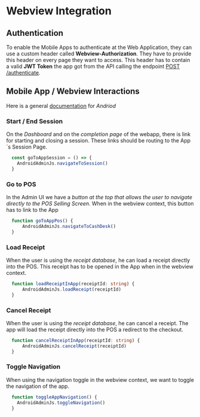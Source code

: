 # Webview Integration

## Authentication

To enable the Mobile Apps to authenticate at the Web Application, they can use a custom header called **Webview-Authorization**. They have to provide this header on every page they want to access. This header has to contain a valid **JWT Token** the app got from the API calling the endpoint [POST /authenticate](https://onlinebon.docs.apiary.io/#reference/authentication/authenticate/exchange-credentials-for-token).


## Mobile App / Webview Interactions

Here is a general [documentation](https://developer.android.com/develop/ui/views/layout/webapps/webview#BindingJavaScript) for *Andriod*


### Start / End Session

On the *Dashboard* and on the *completion page* of the webapp, there is link for starting and closing a session. These links should be routing to the App´s Session Page.

```ts
  const goToAppSession = () => {
    AndroidAdminJs.navigateToSession()
  }
```

### Go to POS

In the Admin UI we have a *button at the top that allows the user to navigate directly to the POS Selling Screen*. When in the webview context, this button has to link to the App

```ts
  function goToAppPos() {
      AndroidAdminJs.navigateToCashDesk()
  }
```

### Load Receipt

When the user is using the *receipt database*, he can load a receipt directly into the POS. This receipt has to be opened in the App when in the webview context.

```ts
  function loadReceiptInApp(receiptId: string) {
      AndroidAdminJs.loadReceipt(receiptId)
  }
```


### Cancel Receipt

When the user is using the *receipt database*, he can cancel a receipt. The app will load the receipt directly into the POS a redirect to the checkout.

```ts
  function cancelReceiptInApp(receiptId: string) {
      AndroidAdminJs.cancelReceipt(receiptId)
  }
```

### Toggle Navigation

When using the navigation toggle in the webview context, we want to toggle the navigation of the app.

```ts
  function toggleAppNavigation() {
    AndroidAdminJs.toggleNavigation()
  }
```
